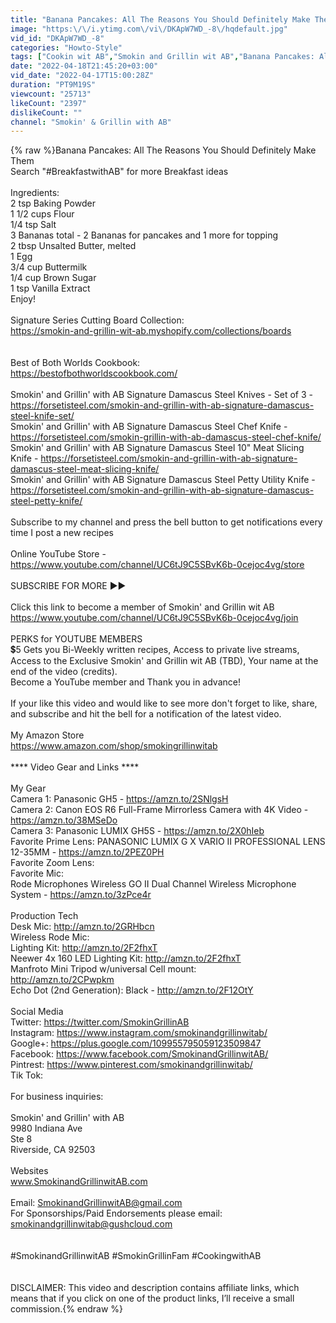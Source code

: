 ```yaml
---
title: "Banana Pancakes: All The Reasons You Should Definitely Make Them"
image: "https:\/\/i.ytimg.com\/vi\/DKApW7WD_-8\/hqdefault.jpg"
vid_id: "DKApW7WD_-8"
categories: "Howto-Style"
tags: ["Cookin wit AB","Smokin and Grillin wit AB","Banana Pancakes: All The Reasons You Should Definitely Make Them"]
date: "2022-04-18T21:45:20+03:00"
vid_date: "2022-04-17T15:00:28Z"
duration: "PT9M19S"
viewcount: "25713"
likeCount: "2397"
dislikeCount: ""
channel: "Smokin' & Grillin with AB"
---
```

{% raw %}Banana Pancakes: All The Reasons You Should Definitely Make Them<br />Search &quot;#BreakfastwithAB&quot; for more Breakfast ideas<br /><br />Ingredients:<br />2 tsp Baking Powder<br />1 1/2 cups Flour<br />1/4 tsp Salt<br />3 Bananas total - 2 Bananas for pancakes and 1 more for topping<br />2 tbsp Unsalted Butter, melted<br />1 Egg<br />3/4 cup Buttermilk<br />1/4 cup Brown Sugar<br />1 tsp Vanilla Extract <br />Enjoy!<br /><br />Signature Series Cutting Board Collection:<br /><a rel="nofollow" target="blank" href="https://smokin-and-grillin-wit-ab.myshopify.com/collections/boards">https://smokin-and-grillin-wit-ab.myshopify.com/collections/boards</a><br /><br /><br />Best of Both Worlds Cookbook:<br /><a rel="nofollow" target="blank" href="https://bestofbothworldscookbook.com/">https://bestofbothworldscookbook.com/</a><br /><br />Smokin' and Grillin' with AB Signature Damascus Steel Knives - Set of 3 - <a rel="nofollow" target="blank" href="https://forsetisteel.com/smokin-and-grillin-with-ab-signature-damascus-steel-knife-set/">https://forsetisteel.com/smokin-and-grillin-with-ab-signature-damascus-steel-knife-set/</a><br />Smokin' and Grillin' with AB Signature Damascus Steel Chef Knife - <a rel="nofollow" target="blank" href="https://forsetisteel.com/smokin-grillin-with-ab-damascus-steel-chef-knife/">https://forsetisteel.com/smokin-grillin-with-ab-damascus-steel-chef-knife/</a><br />Smokin' and Grillin' with AB Signature Damascus Steel 10&quot; Meat Slicing Knife - <a rel="nofollow" target="blank" href="https://forsetisteel.com/smokin-and-grillin-with-ab-signature-damascus-steel-meat-slicing-knife/">https://forsetisteel.com/smokin-and-grillin-with-ab-signature-damascus-steel-meat-slicing-knife/</a><br />Smokin' and Grillin' with AB Signature Damascus Steel Petty Utility Knife - <a rel="nofollow" target="blank" href="https://forsetisteel.com/smokin-and-grillin-with-ab-signature-damascus-steel-petty-knife/">https://forsetisteel.com/smokin-and-grillin-with-ab-signature-damascus-steel-petty-knife/</a><br /><br />Subscribe to my channel and press the bell button to get notifications every time I post a new recipes<br /><br />Online YouTube Store - <a rel="nofollow" target="blank" href="https://www.youtube.com/channel/UC6tJ9C5SBvK6b-0cejoc4vg/store">https://www.youtube.com/channel/UC6tJ9C5SBvK6b-0cejoc4vg/store</a><br /><br />SUBSCRIBE FOR MORE ►►<br /><br />Click this link to become a member of Smokin' and Grillin wit AB<br /><a rel="nofollow" target="blank" href="https://www.youtube.com/channel/UC6tJ9C5SBvK6b-0cejoc4vg/join">https://www.youtube.com/channel/UC6tJ9C5SBvK6b-0cejoc4vg/join</a><br /><br />PERKS for YOUTUBE MEMBERS<br />💲5 Gets you Bi-Weekly written recipes, Access to private live streams, Access to the Exclusive Smokin' and Grillin wit AB (TBD), Your name at the end of the video (credits).<br />Become a YouTube member and Thank you in advance!<br /><br />If your like this video and would like to see more don't forget to like, share, and subscribe and hit the bell for a notification of the latest video.<br /><br />My Amazon Store<br /><a rel="nofollow" target="blank" href="https://www.amazon.com/shop/smokingrillinwitab">https://www.amazon.com/shop/smokingrillinwitab</a><br /><br />**** Video Gear and Links **** <br /><br />My Gear<br />Camera 1:  Panasonic GH5 - <a rel="nofollow" target="blank" href="https://amzn.to/2SNlgsH">https://amzn.to/2SNlgsH</a><br />Camera 2:  Canon EOS R6 Full-Frame Mirrorless Camera with 4K Video - <a rel="nofollow" target="blank" href="https://amzn.to/38MSeDo">https://amzn.to/38MSeDo</a><br />Camera 3:  Panasonic LUMIX GH5S - <a rel="nofollow" target="blank" href="https://amzn.to/2X0hIeb">https://amzn.to/2X0hIeb</a><br />Favorite Prime Lens: PANASONIC LUMIX G X VARIO II PROFESSIONAL LENS 12-35MM - <a rel="nofollow" target="blank" href="https://amzn.to/2PEZ0PH">https://amzn.to/2PEZ0PH</a><br />Favorite Zoom Lens: <br />Favorite Mic:<br />Rode Microphones Wireless GO II Dual Channel Wireless Microphone System - <a rel="nofollow" target="blank" href="https://amzn.to/3zPce4r">https://amzn.to/3zPce4r</a><br /><br />Production Tech<br />Desk Mic:   <a rel="nofollow" target="blank" href="http://amzn.to/2GRHbcn">http://amzn.to/2GRHbcn</a><br />Wireless Rode Mic:<br />Lighting Kit:   <a rel="nofollow" target="blank" href="http://amzn.to/2F2fhxT">http://amzn.to/2F2fhxT</a><br />Neewer 4x 160 LED Lighting Kit:   <a rel="nofollow" target="blank" href="http://amzn.to/2F2fhxT">http://amzn.to/2F2fhxT</a><br />Manfroto Mini Tripod w/universal Cell mount: <br />  <a rel="nofollow" target="blank" href="http://amzn.to/2CPwpkm">http://amzn.to/2CPwpkm</a><br />Echo Dot (2nd Generation):   Black - <a rel="nofollow" target="blank" href="http://amzn.to/2F12OtY">http://amzn.to/2F12OtY</a><br /><br />Social Media<br />Twitter:  <a rel="nofollow" target="blank" href="https://twitter.com/SmokinGrillinAB">https://twitter.com/SmokinGrillinAB</a><br />Instagram:  <a rel="nofollow" target="blank" href="https://www.instagram.com/smokinandgrillinwitab/">https://www.instagram.com/smokinandgrillinwitab/</a><br />Google+:  <a rel="nofollow" target="blank" href="https://plus.google.com/109955795059123509847">https://plus.google.com/109955795059123509847</a><br />Facebook:  <a rel="nofollow" target="blank" href="https://www.facebook.com/SmokinandGrillinwitAB/">https://www.facebook.com/SmokinandGrillinwitAB/</a><br />Pintrest:  <a rel="nofollow" target="blank" href="https://www.pinterest.com/smokinandgrillinwitab/">https://www.pinterest.com/smokinandgrillinwitab/</a><br />Tik Tok: <br /><br />For business inquiries:<br /><br />Smokin' and Grillin' with AB<br />9980 Indiana Ave <br />Ste 8<br />Riverside, CA 92503<br /><br />Websites<br />www.SmokinandGrillinwitAB.com<br /><br />Email:   SmokinandGrillinwitAB@gmail.com<br />For Sponsorships/Paid Endorsements please email: smokinandgrillinwitab@gushcloud.com<br /><br /><br />#SmokinandGrillinwitAB #SmokinGrillinFam #CookingwithAB<br /><br /><br />DISCLAIMER: This video and description contains affiliate links, which means that if you click on one of the product links, I’ll receive a small commission.{% endraw %}
